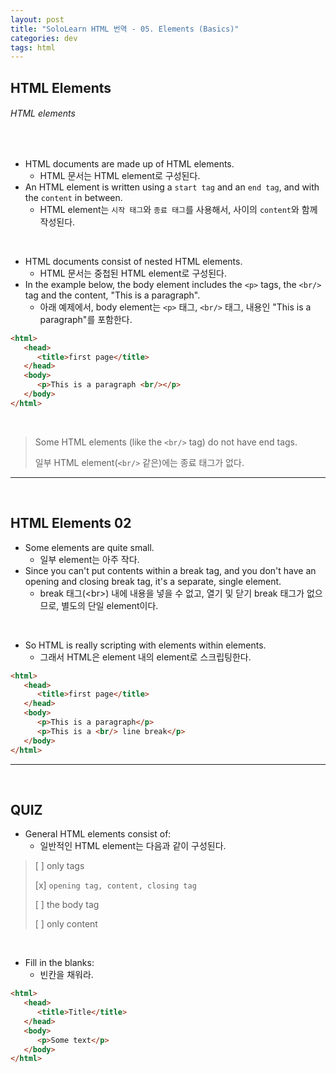 ```yaml
---
layout: post
title: "SoloLearn HTML 번역 - 05. Elements (Basics)"
categories: dev
tags: html
---
```


## HTML Elements

###### HTML elements

<br>

- HTML documents are made up of HTML elements.
  - HTML 문서는 HTML element로 구성된다.
- An HTML element is written using a `start tag` and an `end tag`, and with the `content` in between.
  - HTML element는 `시작 태그`와 `종료 태그`를 사용해서, 사이의 `content`와 함께 작성된다.

<br>

- HTML documents consist of nested HTML elements.
  - HTML 문서는 중첩된 HTML element로 구성된다.
- In the example below, the body element includes the `<p>` tags, the `<br/>` tag and the content, "This is a paragraph".
  - 아래 예제에서, body element는 `<p>` 태그, `<br/>` 태그, 내용인 "This is a paragraph"를 포함한다.

```html
<html>
   <head>
      <title>first page</title>
   </head>
   <body>
      <p>This is a paragraph <br/></p>
   </body>
</html>
```

<br>

> Some HTML elements (like the `<br/>` tag) do not have end tags.
>
> 일부 HTML element(`<br/>` 같은)에는 종료 태그가 없다.

------

<br>

## HTML Elements 02

- Some elements are quite small.
  - 일부 element는 아주 작다.
- Since you can't put contents within a break tag, and you don't have an opening and closing break tag, it's a separate, single element.
  - break 태그(\<br>) 내에 내용을 넣을 수 없고, 열기 및 닫기 break 태그가 없으므로, 별도의 단일 element이다.

<br>

- So HTML is really scripting with elements within elements.
  - 그래서 HTML은 element 내의 element로 스크립팅한다.

```html
<html>
   <head>
      <title>first page</title>
   </head>
   <body>
      <p>This is a paragraph</p>
      <p>This is a <br/> line break</p>
   </body>
</html>
```

------

<br>

## QUIZ

- General HTML elements consist of:
  - 일반적인 HTML element는 다음과 같이 구성된다.

> [ ] only tags
>
> [x] `opening tag, content, closing tag`
>
> [ ] the body tag
>
> [ ] only content

<br>

- Fill in the blanks:
  - 빈칸을 채워라.

```html
<html>
   <head>
      <title>Title</title>
   </head>
   <body>
      <p>Some text</p>
   </body>
</html>
```

<br>